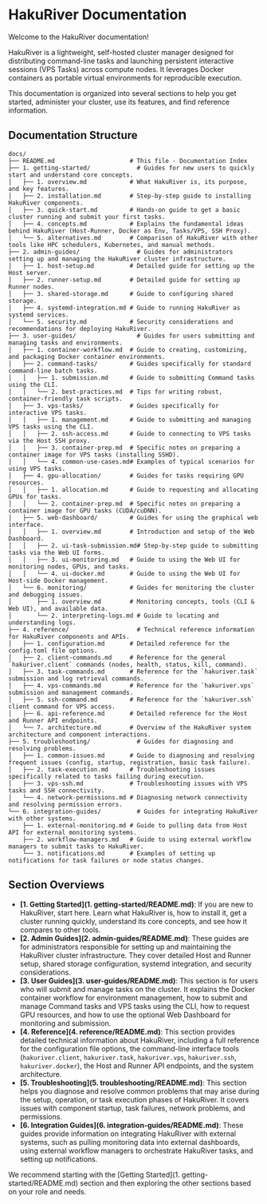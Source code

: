 # HakuRiver Documentation

Welcome to the HakuRiver documentation!

HakuRiver is a lightweight, self-hosted cluster manager designed for distributing command-line tasks and launching persistent interactive sessions (VPS Tasks) across compute nodes. It leverages Docker containers as portable virtual environments for reproducible execution.

This documentation is organized into several sections to help you get started, administer your cluster, use its features, and find reference information.

## Documentation Structure

```
docs/
├── README.md                     # This file - Documentation Index
├── 1. getting-started/             # Guides for new users to quickly start and understand core concepts.
│   ├── 1. overview.md            # What HakuRiver is, its purpose, and key features.
│   ├── 2. installation.md        # Step-by-step guide to installing HakuRiver components.
│   ├── 3. quick-start.md         # Hands-on guide to get a basic cluster running and submit your first tasks.
│   ├── 4. concepts.md            # Explains the fundamental ideas behind HakuRiver (Host-Runner, Docker as Env, Tasks/VPS, SSH Proxy).
│   └── 5. alternatives.md        # Comparison of HakuRiver with other tools like HPC schedulers, Kubernetes, and manual methods.
├── 2. admin-guides/                # Guides for administrators setting up and managing the HakuRiver cluster infrastructure.
│   ├── 1. host-setup.md          # Detailed guide for setting up the Host server.
│   ├── 2. runner-setup.md        # Detailed guide for setting up Runner nodes.
│   ├── 3. shared-storage.md      # Guide to configuring shared storage.
│   ├── 4. systemd-integration.md # Guide to running HakuRiver as systemd services.
│   └── 5. security.md            # Security considerations and recommendations for deploying HakuRiver.
├── 3. user-guides/                 # Guides for users submitting and managing tasks and environments.
│   ├── 1. container-workflow.md  # Guide to creating, customizing, and packaging Docker container environments.
│   ├── 2. command-tasks/         # Guides specifically for standard command-line batch tasks.
│   │   ├── 1. submission.md      # Guide to submitting Command tasks using the CLI.
│   │   └── 2. best-practices.md  # Tips for writing robust, container-friendly task scripts.
│   ├── 3. vps-tasks/             # Guides specifically for interactive VPS tasks.
│   │   ├── 1. management.md      # Guide to submitting and managing VPS tasks using the CLI.
│   │   ├── 2. ssh-access.md      # Guide to connecting to VPS tasks via the Host SSH proxy.
│   │   ├── 3. container-prep.md  # Specific notes on preparing a container image for VPS tasks (installing SSHD).
│   │   └── 4. common-use-cases.md# Examples of typical scenarios for using VPS tasks.
│   ├── 4. gpu-allocation/        # Guides for tasks requiring GPU resources.
│   │   ├── 1. allocation.md      # Guide to requesting and allocating GPUs for tasks.
│   │   └── 2. container-prep.md  # Specific notes on preparing a container image for GPU tasks (CUDA/cuDNN).
│   ├── 5. web-dashboard/         # Guides for using the graphical web interface.
│   │   ├── 1. overview.md        # Introduction and setup of the Web Dashboard.
│   │   ├── 2. ui-task-submission.md# Step-by-step guide to submitting tasks via the Web UI forms.
│   │   ├── 3. ui-monitoring.md   # Guide to using the Web UI for monitoring nodes, GPUs, and tasks.
│   │   └── 4. ui-docker.md       # Guide to using the Web UI for Host-side Docker management.
│   └── 6. monitoring/            # Guides for monitoring the cluster and debugging issues.
│       ├── 1. overview.md        # Monitoring concepts, tools (CLI & Web UI), and available data.
│       └── 2. interpreting-logs.md # Guide to locating and understanding logs.
├── 4. reference/                   # Technical reference information for HakuRiver components and APIs.
│   ├── 1. configuration.md       # Detailed reference for the config.toml file options.
│   ├── 2. client-commands.md     # Reference for the general `hakuriver.client` commands (nodes, health, status, kill, command).
│   ├── 3. task-commands.md       # Reference for the `hakuriver.task` submission and log retrieval commands.
│   ├── 4. vps-commands.md        # Reference for the `hakuriver.vps` submission and management commands.
│   ├── 5. ssh-command.md         # Reference for the `hakuriver.ssh` client command for VPS access.
│   ├── 6. api-reference.md       # Detailed reference for the Host and Runner API endpoints.
│   └── 7. architecture.md        # Overview of the HakuRiver system architecture and component interactions.
├── 5. troubleshooting/             # Guides for diagnosing and resolving problems.
│   ├── 1. common-issues.md       # Guide to diagnosing and resolving frequent issues (config, startup, registration, basic task failure).
│   ├── 2. task-execution.md      # Troubleshooting issues specifically related to tasks failing during execution.
│   ├── 3. vps-ssh.md             # Troubleshooting issues with VPS tasks and SSH connectivity.
│   └── 4. network-permissions.md # Diagnosing network connectivity and resolving permission errors.
└── 6. integration-guides/          # Guides for integrating HakuRiver with other systems.
    ├── 1. external-monitoring.md # Guide to pulling data from Host API for external monitoring systems.
    ├── 2. workflow-managers.md   # Guide to using external workflow managers to submit tasks to HakuRiver.
    └── 3. notifications.md       # Examples of setting up notifications for task failures or node status changes.
```

## Section Overviews

*   **[1. Getting Started](1. getting-started/README.md)**: If you are new to HakuRiver, start here. Learn what HakuRiver is, how to install it, get a cluster running quickly, understand its core concepts, and see how it compares to other tools.
*   **[2. Admin Guides](2. admin-guides/README.md)**: These guides are for administrators responsible for setting up and maintaining the HakuRiver cluster infrastructure. They cover detailed Host and Runner setup, shared storage configuration, systemd integration, and security considerations.
*   **[3. User Guides](3. user-guides/README.md)**: This section is for users who will submit and manage tasks on the cluster. It explains the Docker container workflow for environment management, how to submit and manage Command tasks and VPS tasks using the CLI, how to request GPU resources, and how to use the optional Web Dashboard for monitoring and submission.
*   **[4. Reference](4. reference/README.md)**: This section provides detailed technical information about HakuRiver, including a full reference for the configuration file options, the command-line interface tools (`hakuriver.client`, `hakuriver.task`, `hakuriver.vps`, `hakuriver.ssh`, `hakuriver.docker`), the Host and Runner API endpoints, and the system architecture.
*   **[5. Troubleshooting](5. troubleshooting/README.md)**: This section helps you diagnose and resolve common problems that may arise during the setup, operation, or task execution phases of HakuRiver. It covers issues with component startup, task failures, network problems, and permissions.
*   **[6. Integration Guides](6. integration-guides/README.md)**: These guides provide information on integrating HakuRiver with external systems, such as pulling monitoring data into external dashboards, using external workflow managers to orchestrate HakuRiver tasks, and setting up notifications.

We recommend starting with the [Getting Started](1. getting-started/README.md) section and then exploring the other sections based on your role and needs.